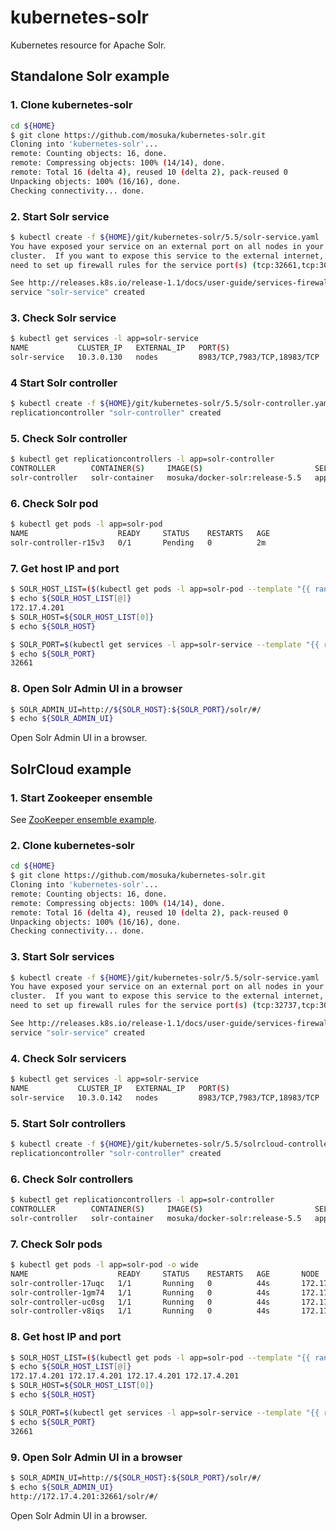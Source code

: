 # kubernetes-solr
Kubernetes resource for Apache Solr.

## Standalone Solr example

### 1. Clone kubernetes-solr

```sh
cd ${HOME}
$ git clone https://github.com/mosuka/kubernetes-solr.git
Cloning into 'kubernetes-solr'...
remote: Counting objects: 16, done.
remote: Compressing objects: 100% (14/14), done.
remote: Total 16 (delta 4), reused 10 (delta 2), pack-reused 0
Unpacking objects: 100% (16/16), done.
Checking connectivity... done.
```

### 2. Start Solr service

```sh
$ kubectl create -f ${HOME}/git/kubernetes-solr/5.5/solr-service.yaml
You have exposed your service on an external port on all nodes in your
cluster.  If you want to expose this service to the external internet, you may
need to set up firewall rules for the service port(s) (tcp:32661,tcp:30312,tcp:32347) to serve traffic.

See http://releases.k8s.io/release-1.1/docs/user-guide/services-firewalls.md for more details.
service "solr-service" created
```

### 3. Check Solr service

```sh
$ kubectl get services -l app=solr-service
NAME           CLUSTER_IP   EXTERNAL_IP   PORT(S)                       SELECTOR            AGE
solr-service   10.3.0.130   nodes         8983/TCP,7983/TCP,18983/TCP   app=zookeeper-pod   1m
```

### 4 Start Solr controller

```sh
$ kubectl create -f ${HOME}/git/kubernetes-solr/5.5/solr-controller.yaml
replicationcontroller "solr-controller" created
```

### 5. Check Solr controller

```sh
$ kubectl get replicationcontrollers -l app=solr-controller
CONTROLLER        CONTAINER(S)     IMAGE(S)                         SELECTOR       REPLICAS   AGE
solr-controller   solr-container   mosuka/docker-solr:release-5.5   app=solr-pod   1          1m
```

### 6. Check Solr pod

```sh
$ kubectl get pods -l app=solr-pod
NAME                    READY     STATUS    RESTARTS   AGE
solr-controller-r15v3   0/1       Pending   0          2m
```

### 7. Get host IP and port

```sh
$ SOLR_HOST_LIST=($(kubectl get pods -l app=solr-pod --template "{{ range .items}}{{ if eq .kind \"Pod\" }}{{if eq .status.phase \"Running\" }}{{ .status.hostIP }} {{ end }}{{ end }}{{ end }}"))
$ echo ${SOLR_HOST_LIST[@]}
172.17.4.201
$ SOLR_HOST=${SOLR_HOST_LIST[0]}
$ echo ${SOLR_HOST}

$ SOLR_PORT=$(kubectl get services -l app=solr-service --template "{{ range .items }}{{ range .spec.ports }}{{ if eq .name \"solr\" }}{{ .nodePort }}{{ end }}{{ end }}{{ end }}")
$ echo ${SOLR_PORT}
32661
```

### 8. Open Solr Admin UI in a browser

```sh
$ SOLR_ADMIN_UI=http://${SOLR_HOST}:${SOLR_PORT}/solr/#/
$ echo ${SOLR_ADMIN_UI}
```

Open Solr Admin UI in a browser.



## SolrCloud example

### 1. Start Zookeeper ensemble

See [ZooKeeper ensemble example](https://github.com/mosuka/kubernetes-zookeeper).

### 2. Clone kubernetes-solr

```sh
cd ${HOME}
$ git clone https://github.com/mosuka/kubernetes-solr.git
Cloning into 'kubernetes-solr'...
remote: Counting objects: 16, done.
remote: Compressing objects: 100% (14/14), done.
remote: Total 16 (delta 4), reused 10 (delta 2), pack-reused 0
Unpacking objects: 100% (16/16), done.
Checking connectivity... done.
```

### 3. Start Solr services

```sh
$ kubectl create -f ${HOME}/git/kubernetes-solr/5.5/solr-service.yaml
You have exposed your service on an external port on all nodes in your
cluster.  If you want to expose this service to the external internet, you may
need to set up firewall rules for the service port(s) (tcp:32737,tcp:30762,tcp:30279) to serve traffic.

See http://releases.k8s.io/release-1.1/docs/user-guide/services-firewalls.md for more details.
service "solr-service" created
```

### 4. Check Solr servicers

```sh
$ kubectl get services -l app=solr-service
NAME           CLUSTER_IP   EXTERNAL_IP   PORT(S)                       SELECTOR       AGE
solr-service   10.3.0.142   nodes         8983/TCP,7983/TCP,18983/TCP   app=solr-pod   7s
```

### 5. Start Solr controllers

```sh
$ kubectl create -f ${HOME}/git/kubernetes-solr/5.5/solrcloud-controller.yaml
replicationcontroller "solr-controller" created
```

### 6. Check Solr controllers

```sh
$ kubectl get replicationcontrollers -l app=solr-controller
CONTROLLER        CONTAINER(S)     IMAGE(S)                         SELECTOR       REPLICAS   AGE
solr-controller   solr-container   mosuka/docker-solr:release-5.5   app=solr-pod   4          20s
```

### 7. Check Solr pods

```sh
$ kubectl get pods -l app=solr-pod -o wide
NAME                    READY     STATUS    RESTARTS   AGE       NODE
solr-controller-17uqc   1/1       Running   0          44s       172.17.4.201
solr-controller-1gm74   1/1       Running   0          44s       172.17.4.201
solr-controller-uc0sg   1/1       Running   0          44s       172.17.4.201
solr-controller-v8iqs   1/1       Running   0          44s       172.17.4.201
```

### 8. Get host IP and port

```sh
$ SOLR_HOST_LIST=($(kubectl get pods -l app=solr-pod --template "{{ range .items}}{{ if eq .kind \"Pod\" }}{{if eq .status.phase \"Running\" }}{{ .status.hostIP }} {{ end }}{{ end }}{{ end }}"))
$ echo ${SOLR_HOST_LIST[@]}
172.17.4.201 172.17.4.201 172.17.4.201 172.17.4.201
$ SOLR_HOST=${SOLR_HOST_LIST[0]}
$ echo ${SOLR_HOST}

$ SOLR_PORT=$(kubectl get services -l app=solr-service --template "{{ range .items }}{{ range .spec.ports }}{{ if eq .name \"solr\" }}{{ .nodePort }}{{ end }}{{ end }}{{ end }}")
$ echo ${SOLR_PORT}
32661
```

### 9. Open Solr Admin UI in a browser

```sh
$ SOLR_ADMIN_UI=http://${SOLR_HOST}:${SOLR_PORT}/solr/#/
$ echo ${SOLR_ADMIN_UI}
http://172.17.4.201:32661/solr/#/
```

Open Solr Admin UI in a browser.



